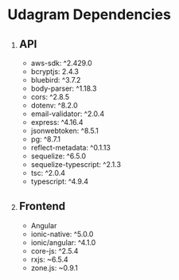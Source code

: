 # Udagram Dependencies

1. ## API

   * aws-sdk: ^2.429.0
   * bcryptjs: 2.4.3
   * bluebird: ^3.7.2
   * body-parser: ^1.18.3
   * cors: ^2.8.5
   * dotenv: ^8.2.0
   * email-validator: ^2.0.4
   * express: ^4.16.4
   * jsonwebtoken: ^8.5.1
   * pg: ^8.7.1
   * reflect-metadata: ^0.1.13
   * sequelize: ^6.5.0
   * sequelize-typescript: ^2.1.3
   * tsc: ^2.0.4
   * typescript: ^4.9.4

2. ## Frontend

    * Angular
    * ionic-native: ^5.0.0
    * ionic/angular: ^4.1.0
    * core-js: ^2.5.4
    * rxjs: ~6.5.4
    * zone.js: ~0.9.1
